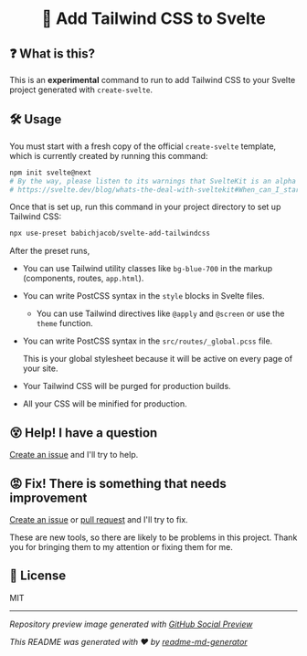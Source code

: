 <h1 align="center">💨 Add Tailwind CSS to Svelte</h1>

## ❓ What is this?
This is an **experimental** command to run to add Tailwind CSS to your Svelte project generated with `create-svelte`.

## 🛠 Usage
You must start with a fresh copy of the official `create-svelte` template, which is currently created by running this command:
```sh
npm init svelte@next
# By the way, please listen to its warnings that SvelteKit is an alpha project
# https://svelte.dev/blog/whats-the-deal-with-sveltekit#When_can_I_start_using_it
```

Once that is set up, run this command in your project directory to set up Tailwind CSS:
```sh
npx use-preset babichjacob/svelte-add-tailwindcss  
```

After the preset runs,
* You can use Tailwind utility classes like `bg-blue-700` in the markup (components, routes, `app.html`).
* You can write PostCSS syntax in the `style` blocks in Svelte files.
    * You can use Tailwind directives like `@apply` and `@screen` or use the `theme` function.

* You can write PostCSS syntax in the `src/routes/_global.pcss` file.
  
  This is your global stylesheet because it will be active on every page of your site.

* Your Tailwind CSS will be purged for production builds.
* All your CSS will be minified for production.

## 😵 Help! I have a question
[Create an issue](https://github.com/babichjacob/svelte-add-tailwindcss/issues/new) and I'll try to help.

## 😡 Fix! There is something that needs improvement
[Create an issue](https://github.com/babichjacob/svelte-add-tailwindcss/issues/new) or [pull request](https://github.com/babichjacob/svelte-add-tailwindcss/pulls) and I'll try to fix.

These are new tools, so there are likely to be problems in this project. Thank you for bringing them to my attention or fixing them for me.

## 📄 License
MIT

---

*Repository preview image generated with [GitHub Social Preview](https://social-preview.pqt.dev/)*

_This README was generated with ❤️ by [readme-md-generator](https://github.com/kefranabg/readme-md-generator)_
